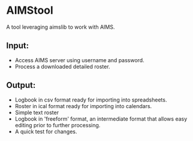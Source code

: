 # AIMStool

A tool leveraging aimslib to work with AIMS.

## Input:
* Access AIMS server using username and password.
* Process a downloaded detailed roster.

## Output:
* Logbook in csv format ready for importing into spreadsheets.
* Roster in ical format ready for importing into calendars.
* Simple text roster
* Logbook in 'freeform' format, an intermediate format that allows easy editing
  prior to further processing.
* A quick test for changes.
